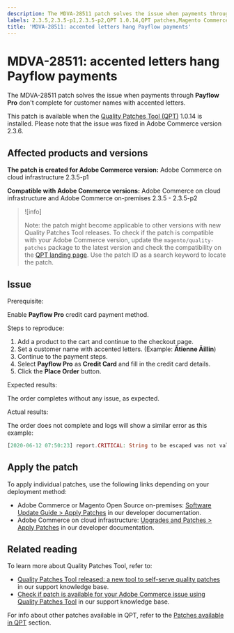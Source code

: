 ```yaml
---
description: The MDVA-28511 patch solves the issue when payments through **Payflow Pro** don't complete for customer names with accented letters.
labels: 2.3.5,2.3.5-p1,2.3.5-p2,QPT 1.0.14,QPT patches,Magento Commerce,Magento Commerce Cloud,Quality Patches Tool,PayFlow Pro,accented letters,customer name,payment,on-premises,cloud infrastructure
title: 'MDVA-28511: accented letters hang Payflow payments'
---
```


# MDVA-28511: accented letters hang Payflow payments

The MDVA-28511 patch solves the issue when payments through **Payflow Pro** don't complete for customer names with accented letters.

This patch is available when the [Quality Patches Tool (QPT)](https://devdocs.magento.com/guides/v2.4/comp-mgr/patching.html#mqp) 1.0.14 is installed. Please note that the issue was fixed in Adobe Commerce version 2.3.6.

## Affected products and versions

 **The patch is created for Adobe Commerce version:** Adobe Commerce on cloud infrastructure 2.3.5-p1

 **Compatible with Adobe Commerce versions:** Adobe Commerce on cloud infrastructure and Adobe Commerce on-premises 2.3.5 - 2.3.5-p2

>![info]
>
>Note: the patch might become applicable to other versions with new Quality Patches Tool releases. To check if the patch is compatible with your Adobe Commerce version, update the `magento/quality-patches` package to the latest version and check the compatibility on the [QPT landing page](https://devdocs.magento.com/quality-patches/tool.html#patch-grid). Use the patch ID as a search keyword to locate the patch.

## Issue

 <span class="wysiwyg-underline">Prerequisite</span>:

Enable **Payflow Pro** credit card payment method.

 <span class="wysiwyg-underline">Steps to reproduce</span>:

1. Add a product to the cart and continue to the checkout page.
1. Set a customer name with accented letters. (Example: **Ãtienne Ãillin**)
1. Continue to the payment steps.
1. Select **Payflow Pro** as **Credit Card** and fill in the credit card details.
1. Click the **Place Order** button.

 <span class="wysiwyg-underline">Expected results</span>:

The order completes without any issue, as expected.

 <span class="wysiwyg-underline">Actual results</span>:

The order does not complete and logs will show a similar error as this example:

```php
[2020-06-12 07:50:23] report.CRITICAL: String to be escaped was not valid UTF-8 or could not be converted: �?tienne �?illini [] []
```

## Apply the patch

To apply individual patches, use the following links depending on your deployment method:

* Adobe Commerce or Magento Open Source on-premises: [Software Update Guide > Apply Patches](https://devdocs.magento.com/guides/v2.4/comp-mgr/patching/mqp.html) in our developer documentation.
* Adobe Commerce on cloud infrastructure: [Upgrades and Patches > Apply Patches](https://devdocs.magento.com/cloud/project/project-patch.html) in our developer documentation.

## Related reading

To learn more about Quality Patches Tool, refer to:

* [Quality Patches Tool released: a new tool to self-serve quality patches](https://support.magento.com/hc/en-us/articles/360047139492) in our support knowledge base.
* [Check if patch is available for your Adobe Commerce issue using Quality Patches Tool](https://support.magento.com/hc/en-us/articles/360047125252) in our support knowledge base.

For info about other patches available in QPT, refer to the [Patches available in QPT](https://support.magento.com/hc/en-us/sections/360010506631-Patches-available-in-MQP-tool-) section.